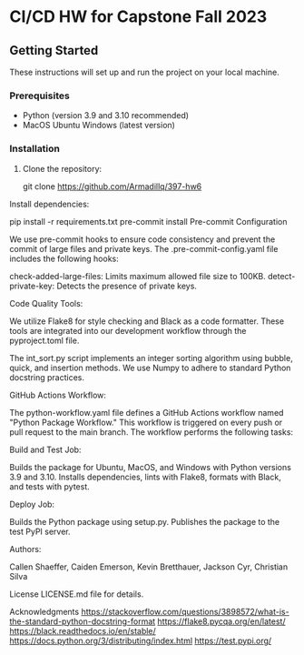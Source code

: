 # CI/CD HW for Capstone Fall 2023

## Getting Started

These instructions will set up and run the project on your local machine.

### Prerequisites

- Python (version 3.9 and 3.10 recommended)
- MacOS Ubuntu Windows (latest version)

### Installation

1. Clone the repository:

   git clone https://github.com/Armadillq/397-hw6
   
Install dependencies:

pip install -r requirements.txt
pre-commit install
Pre-commit Configuration

We use pre-commit hooks to ensure code consistency and prevent the commit of large files and private keys. The .pre-commit-config.yaml file includes the following hooks:

check-added-large-files: Limits maximum allowed file size to 100KB.
detect-private-key: Detects the presence of private keys.


Code Quality Tools:

We utilize Flake8 for style checking and Black as a code formatter. These tools are integrated into our development workflow through the pyproject.toml file.

The int_sort.py script implements an integer sorting algorithm using bubble, quick, and insertion methods. We use Numpy to adhere to standard Python docstring practices.

GitHub Actions Workflow:

The python-workflow.yaml file defines a GitHub Actions workflow named "Python Package Workflow." This workflow is triggered on every push or pull request to the main branch. The workflow performs the following tasks:


Build and Test Job:

Builds the package for Ubuntu, MacOS, and Windows with Python versions 3.9 and 3.10.
Installs dependencies, lints with Flake8, formats with Black, and tests with pytest.


Deploy Job:

Builds the Python package using setup.py.
Publishes the package to the test PyPI server.


Authors:

Callen Shaeffer,
Caiden Emerson,
Kevin Bretthauer,
Jackson Cyr,
Christian Silva

License
LICENSE.md file for details.

Acknowledgments
https://stackoverflow.com/questions/3898572/what-is-the-standard-python-docstring-format
https://flake8.pycqa.org/en/latest/
https://black.readthedocs.io/en/stable/
https://docs.python.org/3/distributing/index.html
https://test.pypi.org/
